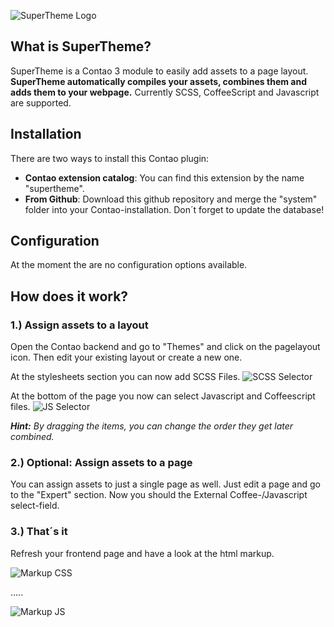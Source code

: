 ![SuperTheme Logo](https://raw.github.com/comolo/contao-supertheme/relaunch/docs/logo-supertheme.png)


## What is SuperTheme?
SuperTheme is a Contao 3 module to easily add assets to a page layout. **SuperTheme automatically compiles your assets, combines them and adds them to your webpage.** Currently SCSS, CoffeeScript and Javascript are supported.


## Installation
There are two ways to install this Contao plugin:
*  **Contao extension catalog**: You can find this extension by the name "supertheme".
*  **From Github**: Download this github repository and merge the "system" folder into your Contao-installation. Don´t forget to update the database!


## Configuration
At the moment the are no configuration options available.


## How does it work?

### 1.) Assign assets to a layout
Open the Contao backend and go to "Themes" and click on the pagelayout icon. 
Then edit your existing layout or create a new one. 

At the stylesheets section you can now add SCSS Files.
![SCSS Selector](https://raw.github.com/comolo/contao-supertheme/relaunch/docs/step1-1.png)

At the bottom of the page you now can select Javascript and Coffeescript files. 
![JS Selector](https://raw.github.com/comolo/contao-supertheme/relaunch/docs/step1-2.png)

***Hint:*** *By dragging the items, you can change the order they get later combined.*


### 2.) Optional: Assign assets to a page
You can assign assets to just a single page as well. Just edit a page and go to the "Expert" section.
Now you should the External Coffee-/Javascript select-field.

### 3.) That´s it
Refresh your frontend page and have a look at the html markup.

![Markup CSS](https://raw.github.com/comolo/contao-supertheme/relaunch/docs/step3-1.png)


.....


![Markup JS](https://raw.github.com/comolo/contao-supertheme/relaunch/docs/step3-2.png)
